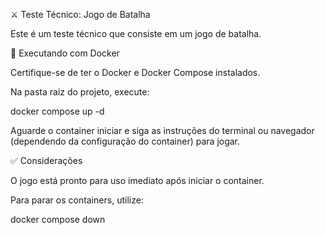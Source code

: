 ⚔️ Teste Técnico: Jogo de Batalha

Este é um teste técnico que consiste em um jogo de batalha.

🐳 Executando com Docker

Certifique-se de ter o Docker e Docker Compose instalados.

Na pasta raiz do projeto, execute:

docker compose up -d


Aguarde o container iniciar e siga as instruções do terminal ou navegador (dependendo da configuração do container) para jogar.

✅ Considerações

O jogo está pronto para uso imediato após iniciar o container.

Para parar os containers, utilize:

docker compose down
